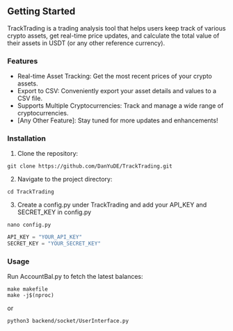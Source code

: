 ## Getting Started
TrackTrading is a trading analysis tool that helps users keep track of various crypto assets, get real-time price updates, 
and calculate the total value of their assets in USDT (or any other reference currency).

### Features

- Real-time Asset Tracking: Get the most recent prices of your crypto assets.
- Export to CSV: Conveniently export your asset details and values to a CSV file.
- Supports Multiple Cryptocurrencies: Track and manage a wide range of cryptocurrencies.
- [Any Other Feature]: Stay tuned for more updates and enhancements!


### Installation
1. Clone the repository:
```shell
git clone https://github.com/DanYuDE/TrackTrading.git
```
2. Navigate to the project directory:
``` shell
cd TrackTrading
```
3. Create a config.py under TrackTrading and add your API_KEY and SECRET_KEY in config.py
``` shell
nano config.py
```
``` config.py
API_KEY = "YOUR_API_KEY"
SECRET_KEY = "YOUR_SECRET_KEY"
```

### Usage
Run AccountBal.py to fetch the latest balances:
```shell
make makefile
make -j$(nproc)
```
or
```shell
python3 backend/socket/UserInterface.py
```

